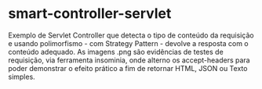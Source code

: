 # smart-controller-servlet
Exemplo de Servlet Controller que detecta o tipo de conteúdo da requisição e usando polimorfismo - com Strategy Pattern - devolve a resposta com o conteúdo adequado.
As imagens .png são evidências de testes de requisição, via ferramenta insominia, onde alterno os accept-headers para poder demonstrar o efeito prático a fim de retornar HTML, JSON ou Texto simples.
